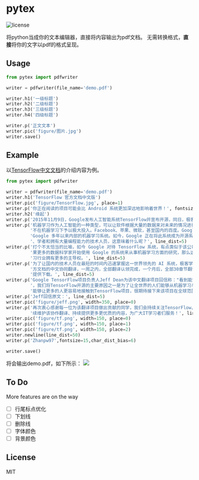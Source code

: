 # pytex

![license](https://img.shields.io/github/license/mashape/apistatus.svg)

将python当成你的文本编辑器，直接将内容输出为pdf文档。
无需转换格式，**直接**将你的文字以pdf的格式呈现。
## Usage
```python
from pytex import pdfwriter

writer = pdfwriter(file_name='demo.pdf')

writer.h1('一级标题')
writer.h2('二级标题')
writer.h3('三级标题')
writer.h4('四级标题')

writer.p('正文文本')
writer.pic('figure/图片.jpg')
writer.save()
```

## Example
以[TensorFlow中文文档](https://github.com/jikexueyuanwiki/tensorflow-zh)的介绍内容为例。

```python
from pytex import pdfwriter

writer = pdfwriter(file_name='demo.pdf')
writer.h1('TensorFlow 官方文档中文版')
writer.pic('figure/TensorFlow.jpg', place=1)
writer.p('你正在阅读的项目可能会比 Android 系统更加深远地影响着世界！', fontsize=12, first_indent=False)
writer.h2('缘起')
writer.p('2015年11月9日，Google发布人工智能系统TensorFlow并宣布开源，同日，极客学院组织在线TensorFlow中文文档翻译。')
writer.p('机器学习作为人工智能的一种类型，可以让软件根据大量的数据来对未来的情况进行阐述或预判。如今，领先的科技巨头无'
         '不在机器学习下予以极大投入。Facebook、苹果、微软，甚至国内的百度。Google 自然也在其中。「TensorFlow」是 '
         'Google 多年以来内部的机器学习系统。如今，Google 正在将此系统成为开源系统，并将此系统的参数公布给业界工程师'
         '、学者和拥有大量编程能力的技术人员，这意味着什么呢？', line_dist=5)
writer.p('打个不太恰当的比喻，如今 Google 对待 TensorFlow 系统，有点类似于该公司对待旗下移动操作系统 Android。如'
         '果更多的数据科学家开始使用 Google 的系统来从事机器学习方面的研究，那么这将有利于 Google 对日益发展的机器学'
         '习行业拥有更多的主导权。', line_dist=5)
writer.p('为了让国内的技术人员在最短的时间内迅速掌握这一世界领先的 AI 系统，极客学院 Wiki 团队发起对 TensorFlow 官'
         '方文档的中文协同翻译，一周之内，全部翻译认领完成，一个月后，全部30章节翻译校对完成，上线极客学院Wiki平台并'
         '提供下载。', line_dist=5)
writer.p('Google TensorFlow项目负责人Jeff Dean为该中文翻译项目回信称："看到能够将TensorFlow翻译成中文我非常激动'
         '，我们将TensorFlow开源的主要原因之一是为了让全世界的人们能够从机器学习与人工智能中获益，类似这样的协作翻译'
         '能够让更多的人更容易地接触到TensorFlow项目，很期待接下来该项目在全球范围内的应用!"', line_dist=5)
writer.p('Jeff回信原文：', line_dist=5)
writer.pic('figure/jeff.png', width=350, place=0)
writer.p('再次衷心感谢每一位为该翻译项目做出贡献的同学，我们会持续关注TensorFlow、AI领域以及其它最新技术的发展、持'
         '续维护该协作翻译、持续提供更多更优质的内容，为广大IT学习者们服务！', line_dist=5)
writer.pic('figure/tf.png', width=150, place=0)
writer.pic('figure/tf.png', width=150, place=1)
writer.pic('figure/tf.png', width=150, place=2)
writer.newline(line_dist=50)
writer.p('Zhanpw97',fontsize=15,char_dist_bias=6)

writer.save()
```
将会输出demo.pdf，如下所示：
![](https://ws4.sinaimg.cn/large/006tNc79ly1fpssgz5il0j30u62mokhd.jpg)

## To Do
More features are on the way
* [ ] 行尾标点优化
* [ ] 下划线
* [ ] 删除线
* [ ] 字体颜色
* [ ] 背景颜色

## License
MIT


